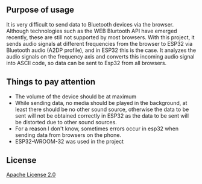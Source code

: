 ## Purpose of usage

It is very difficult to send data to Bluetooth devices via the browser. Although technologies such as the WEB Blurtooth API have emerged recently, these are still not supported by most browsers. With this project, it sends audio signals at different frequencies from the browser to ESP32 via Bluetooth audio (A2DP profile), and in ESP32 this is the case. It analyzes the audio signals on the frequency axis and converts this incoming audio signal into ASCII code, so data can be sent to Esp32 from all browsers.

## Things to pay attention

- The volume of the device should be at maximum
- While sending data, no media should be played in the background, at least there should be no other sound source, otherwise the data to be sent will not be obtained correctly in ESP32 as the data to be sent will be distorted due to other sound sources.
- For a reason I don't know, sometimes errors occur in esp32 when sending data from browsers on the phone.
- ESP32-WROOM-32 was used in the project 

## License

[Apache License 2.0](https://choosealicense.com/licenses/apache-2.0/)
